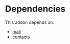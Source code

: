 # Dependencies

This addon depends on:

- [mail](https://github.com/bringout/oca-ocb-core/tree/11a704b400b8bf0763643e267bf123858a85c9e6/odoo-bringout-oca-ocb-mail)
- [contacts](https://github.com/bringout/oca-ocb-technical/tree/f67f0f1f77e860a61a0c3d3eccbc049dbedb9347/odoo-bringout-oca-ocb-contacts)
